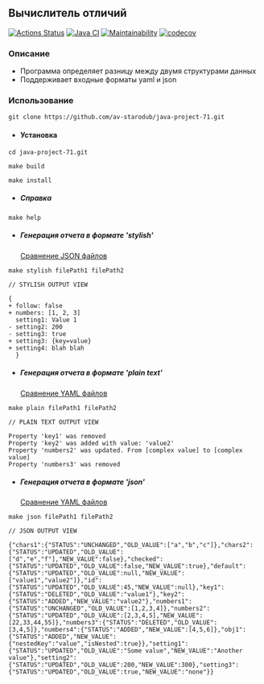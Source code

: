 ## Вычислитель отличий

[![Actions Status](https://github.com/av-starodub/java-project-71/workflows/hexlet-check/badge.svg)](https://github.com/av-starodub/java-project-71/actions)
[![Java CI](https://github.com/av-starodub/java-project-71/actions/workflows/javaci.yml/badge.svg)](https://github.com/av-starodub/java-project-71/actions/workflows/javaci.yml)
[![Maintainability](https://api.codeclimate.com/v1/badges/1bab56c13d765ad0e2a8/maintainability)](https://codeclimate.com/github/av-starodub/java-project-71/maintainability)
[![codecov](https://codecov.io/gh/av-starodub/java-project-71/branch/main/graph/badge.svg?token=XGDU7QTSQJ)](https://codecov.io/gh/av-starodub/java-project-71)

### Описание

* Программа определяет разницу между двумя структурами данных
* Поддерживает входные форматы yaml и json

### Использование
~~~
git clone https://github.com/av-starodub/java-project-71.git
~~~
* #### Установка
~~~
cd java-project-71.git
~~~
~~~
make build
~~~
~~~
make install
~~~
* ##### Справка
~~~
make help
~~~
* ##### Генерация отчета в формате 'stylish' 
  [Сравнение JSON файлов](https://asciinema.org/a/TsxEUumL953QN9WhO7iM7SKjG)
~~~
make stylish filePath1 filePath2
~~~
~~~text
// STYLISH OUTPUT VIEW

{
+ follow: false
+ numbers: [1, 2, 3]
  setting1: Value 1
- setting2: 200
- setting3: true
+ setting3: {key=value}
+ setting4: blah blah
  }
~~~
* ##### Генерация отчета в формате 'plain text'
  [Сравнение YAML файлов](https://asciinema.org/a/L3mG2yp19djWOJHTqzdslEELE)
~~~
make plain filePath1 filePath2
~~~
~~~text
// PLAIN TEXT OUTPUT VIEW

Property 'key1' was removed
Property 'key2' was added with value: 'value2'
Property 'numbers2' was updated. From [complex value] to [complex value]
Property 'numbers3' was removed
~~~
* ##### Генерация отчета в формате 'json'
  [Сравнение YAML файлов](https://asciinema.org/a/s7Imnp6UcAmasH3xwE7EJtn7k)
~~~
make json filePath1 filePath2
~~~
~~~json5
// JSON OUTPUT VIEW

{"chars1":{"STATUS":"UNCHANGED","OLD_VALUE":["a","b","c"]},"chars2":{"STATUS":"UPDATED","OLD_VALUE":["d","e","f"],"NEW_VALUE":false},"checked":{"STATUS":"UPDATED","OLD_VALUE":false,"NEW_VALUE":true},"default":{"STATUS":"UPDATED","OLD_VALUE":null,"NEW_VALUE":["value1","value2"]},"id":{"STATUS":"UPDATED","OLD_VALUE":45,"NEW_VALUE":null},"key1":{"STATUS":"DELETED","OLD_VALUE":"value1"},"key2":{"STATUS":"ADDED","NEW_VALUE":"value2"},"numbers1":{"STATUS":"UNCHANGED","OLD_VALUE":[1,2,3,4]},"numbers2":{"STATUS":"UPDATED","OLD_VALUE":[2,3,4,5],"NEW_VALUE":[22,33,44,55]},"numbers3":{"STATUS":"DELETED","OLD_VALUE":[3,4,5]},"numbers4":{"STATUS":"ADDED","NEW_VALUE":[4,5,6]},"obj1":{"STATUS":"ADDED","NEW_VALUE":{"nestedKey":"value","isNested":true}},"setting1":{"STATUS":"UPDATED","OLD_VALUE":"Some value","NEW_VALUE":"Another value"},"setting2":{"STATUS":"UPDATED","OLD_VALUE":200,"NEW_VALUE":300},"setting3":{"STATUS":"UPDATED","OLD_VALUE":true,"NEW_VALUE":"none"}}
~~~
